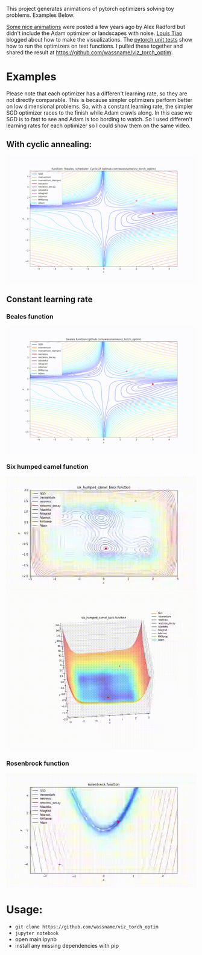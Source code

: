 This project generates animations of pytorch optimizers solving toy problems. Examples Below.

[Some nice animations](http://www.denizyuret.com/2015/03/alec-radfords-animations-for.html) were posted a few years ago by Alex Radford but didn't include the Adam optimizer or landscapes with noise.  [Louis Tiao](http://louistiao.me/notes/visualizing-and-animating-optimization-algorithms-with-matplotlib/) blogged about how to make the visualizations. The [pytorch unit tests](https://github.com/pytorch/pytorch/blob/master/test/test_optim.py) show how to run the optimizers on test functions. I pulled these together and shared the result at https://github.com/wassname/viz_torch_optim.

# Examples

Please note that each optimizer has a differen't learning rate, so they are not directly comparable. This is because simpler optimizers perform better on low dimensional problems. So, with a constant learning rate, the simpler SGD optimizer races to the finish while Adam crawls along. In this case we SGD is to fast to see and Adam is too bording to watch. So I used differen't learning rates for each optimizer so I could show them on the same video.

## With cyclic annealing:

![](docs/videos/beales_CyclicLR_20171117_04-51-12_2d.gif)
<!-- ![](docs/videos/beales_CyclicLR_20171117_04-51-12_loss.gif) -->

## Constant learning rate

### Beales function
![](docs/videos/beales_20171117_00-02-20_2d.gif)

### Six humped camel function
![](docs/videos/six_humped_camel_back_20171115_09-38-57.gif)
![](docs/videos/six_humped_camel_back_20171115_09-38-57_3d.gif)

### Rosenbrock function

![](docs/videos/rosenbrock_20171115_09-47-52.gif)

# Usage:

- `git clone https://github.com/wassname/viz_torch_optim`
- `jupyter notebook`
- open main.ipynb
- install any missing dependencies with pip
